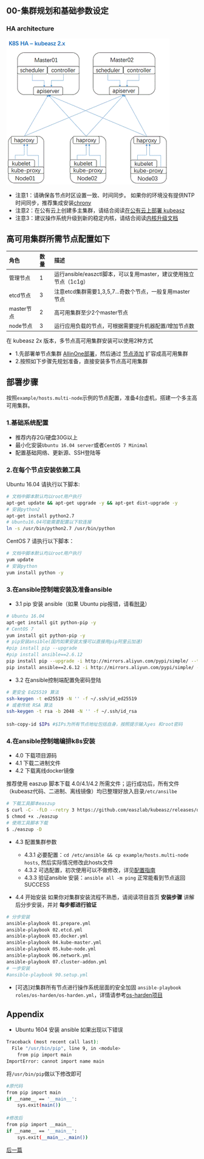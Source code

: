 ## 00-集群规划和基础参数设定

### HA architecture

![ha-2x](../../pics/ha-2x.gif)

- 注意1：请确保各节点时区设置一致、时间同步。 如果你的环境没有提供NTP 时间同步，推荐集成安装[chrony](../guide/chrony.md)
- 注意2：在公有云上创建多主集群，请结合阅读[在公有云上部署 kubeasz](kubeasz_on_public_cloud.md)
- 注意3：建议操作系统升级到新的稳定内核，请结合阅读[内核升级文档](../guide/kernel_upgrade.md)

## 高可用集群所需节点配置如下

|角色|数量|描述|
|:-|:-|:-|
|管理节点|1|运行ansible/easzctl脚本，可以复用master，建议使用独立节点（1c1g）|
|etcd节点|3|注意etcd集群需要1,3,5,7...奇数个节点，一般复用master节点|
|master节点|2|高可用集群至少2个master节点|
|node节点|3|运行应用负载的节点，可根据需要提升机器配置/增加节点数|

在 kubeasz 2x 版本，多节点高可用集群安装可以使用2种方式

- 1.先部署单节点集群 [AllinOne部署](quickStart.md)，然后通过 [节点添加](../op/op-index.md) 扩容成高可用集群
- 2.按照如下步骤先规划准备，直接安装多节点高可用集群

## 部署步骤

按照`example/hosts.multi-node`示例的节点配置，准备4台虚机，搭建一个多主高可用集群。

### 1.基础系统配置

+ 推荐内存2G/硬盘30G以上
+ 最小化安装`Ubuntu 16.04 server`或者`CentOS 7 Minimal`
+ 配置基础网络、更新源、SSH登陆等

### 2.在每个节点安装依赖工具

Ubuntu 16.04 请执行以下脚本:

``` bash
# 文档中脚本默认均以root用户执行
apt-get update && apt-get upgrade -y && apt-get dist-upgrade -y
# 安装python2
apt-get install python2.7
# Ubuntu16.04可能需要配置以下软连接
ln -s /usr/bin/python2.7 /usr/bin/python
```
CentOS 7 请执行以下脚本：

``` bash
# 文档中脚本默认均以root用户执行
yum update
# 安装python
yum install python -y
```

### 3.在ansible控制端安装及准备ansible

- 3.1 pip 安装 ansible（如果 Ubuntu pip报错，请看[附录](00-planning_and_overall_intro.md#Appendix)）

``` bash
# Ubuntu 16.04 
apt-get install git python-pip -y
# CentOS 7
yum install git python-pip -y
# pip安装ansible(国内如果安装太慢可以直接用pip阿里云加速)
#pip install pip --upgrade
#pip install ansible==2.6.12
pip install pip --upgrade -i http://mirrors.aliyun.com/pypi/simple/ --trusted-host mirrors.aliyun.com
pip install ansible==2.6.12 -i http://mirrors.aliyun.com/pypi/simple/ --trusted-host mirrors.aliyun.com
```

- 3.2 在ansible控制端配置免密码登陆

``` bash
# 更安全 Ed25519 算法
ssh-keygen -t ed25519 -N '' -f ~/.ssh/id_ed25519
# 或者传统 RSA 算法
ssh-keygen -t rsa -b 2048 -N '' -f ~/.ssh/id_rsa

ssh-copy-id $IPs #$IPs为所有节点地址包括自身，按照提示输入yes 和root密码
```

### 4.在ansible控制端编排k8s安装

- 4.0 下载项目源码
- 4.1 下载二进制文件
- 4.2 下载离线docker镜像

推荐使用 easzup 脚本下载 4.0/4.1/4.2 所需文件；运行成功后，所有文件（kubeasz代码、二进制、离线镜像）均已整理好放入目录`/etc/ansilbe`

``` bash
# 下载工具脚本easzup
$ curl -C- -fLO --retry 3 https://github.com/easzlab/kubeasz/releases/download/${release}/easzup
$ chmod +x ./easzup
# 使用工具脚本下载
$ ./easzup -D
```

- 4.3 配置集群参数
  - 4.3.1 必要配置：`cd /etc/ansible && cp example/hosts.multi-node hosts`, 然后实际情况修改此hosts文件
  - 4.3.2 可选配置，初次使用可以不做修改，详见[配置指南](config_guide.md)
  - 4.3.3 验证ansible 安装：`ansible all -m ping` 正常能看到节点返回 SUCCESS

- 4.4 开始安装
如果你对集群安装流程不熟悉，请阅读项目首页 **安装步骤** 讲解后分步安装，并对 **每步都进行验证**  

``` bash
# 分步安装
ansible-playbook 01.prepare.yml
ansible-playbook 02.etcd.yml
ansible-playbook 03.docker.yml
ansible-playbook 04.kube-master.yml
ansible-playbook 05.kube-node.yml
ansible-playbook 06.network.yml
ansible-playbook 07.cluster-addon.yml
# 一步安装
#ansible-playbook 90.setup.yml
```

+ [可选]对集群所有节点进行操作系统层面的安全加固 `ansible-playbook roles/os-harden/os-harden.yml`，详情请参考[os-harden项目](https://github.com/dev-sec/ansible-os-hardening)

## Appendix

- Ubuntu 1604 安装 ansible 如果出现以下错误

``` bash
Traceback (most recent call last):
  File "/usr/bin/pip", line 9, in <module>
    from pip import main
ImportError: cannot import name main
```
将`/usr/bin/pip`做以下修改即可

``` bash
#原代码
from pip import main
if __name__ == '__main__':
    sys.exit(main())

#修改后
from pip import __main__
if __name__ == '__main__':
    sys.exit(__main__._main())
```


[后一篇](01-CA_and_prerequisite.md)

